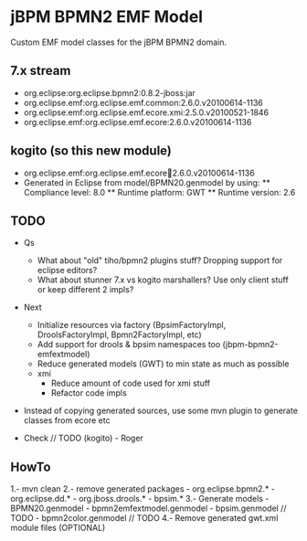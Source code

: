 jBPM BPMN2 EMF Model
====================

Custom EMF model classes for the jBPM BPMN2 domain.

7.x stream
-----------
* org.eclipse:org.eclipse.bpmn2:0.8.2-jboss:jar
* org.eclipse.emf:org.eclipse.emf.common:2.6.0.v20100614-1136
* org.eclipse.emf:org.eclipse.emf.ecore.xmi:2.5.0.v20100521-1846
* org.eclipse.emf:org.eclipse.emf.ecore:2.6.0.v20100614-1136

kogito (so this new module)
---------------------------
* org.eclipse.emf:org.eclipse.emf.ecore:jar:2.6.0.v20100614-1136
* Generated in Eclipse from model/BPMN20.genmodel by using:
** Compliance level: 8.0
** Runtime platform: GWT
** Runtime version: 2.6


TODO
----
* Qs
    * What about "old" tiho/bpmn2 plugins stuff? Dropping support for eclipse editors?
    * What about stunner 7.x vs kogito marshallers? Use only client stuff or keep different 2 impls?

* Next
    * Initialize resources via factory (BpsimFactoryImpl, DroolsFactoryImpl, Bpmn2FactoryImpl, etc)
    * Add support for drools & bpsim namespaces too (jbpm-bpmn2-emfextmodel)
    * Reduce generated models (GWT) to min state as much as possible
    * xmi
        * Reduce amount of code used for xmi stuff
        * Refactor code impls  

* Instead of copying generated sources, use some mvn plugin to generate classes from ecore etc
* Check // TODO (kogito) - Roger

HowTo
-----
1.- mvn clean
2.- remove generated packages
    - org.eclipse.bpmn2.*
    - org.eclipse.dd.*
    - org.jboss.drools.*
    - bpsim.*
3.- Generate models
    - BPMN20.genmodel
    - bpmn2emfextmodel.genmodel
    - bpsim.genmodel // TODO
    - bpmn2color.genmodel // TODO
4.- Remove generated gwt.xml module files (OPTIONAL)